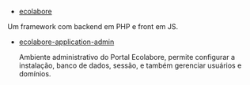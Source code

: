  - [ecolabore](https://github.com/angelobeck/ecolabore)

  Um framework com backend em PHP e front em JS.

- [ecolabore-application-admin](https://github.com/angelobeck/ecolabore-application-admin)

  Ambiente administrativo do Portal Ecolabore, permite configurar a instalação, banco de dados, sessão, e também gerenciar usuários e domínios.
